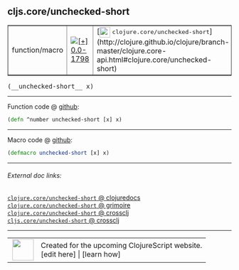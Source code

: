 ## cljs.core/unchecked-short



 <table border="1">
<tr>
<td>function/macro</td>
<td><a href="https://github.com/cljsinfo/cljs-api-docs/tree/0.0-1798"><img valign="middle" alt="[+] 0.0-1798" title="Added in 0.0-1798" src="https://img.shields.io/badge/+-0.0--1798-lightgrey.svg"></a> </td>
<td>
[<img height="24px" valign="middle" src="http://i.imgur.com/1GjPKvB.png"> <samp>clojure.core/unchecked-short</samp>](http://clojure.github.io/clojure/branch-master/clojure.core-api.html#clojure.core/unchecked-short)
</td>
</tr>
</table>


 <samp>
(__unchecked-short__ x)<br>
</samp>

---







Function code @ [github](https://github.com/clojure/clojurescript/blob/r2913/src/cljs/cljs/core.cljs#L1955):

```clj
(defn ^number unchecked-short [x] x)
```

<!--
Repo - tag - source tree - lines:

 <pre>
clojurescript @ r2913
└── src
    └── cljs
        └── cljs
            └── <ins>[core.cljs:1955](https://github.com/clojure/clojurescript/blob/r2913/src/cljs/cljs/core.cljs#L1955)</ins>
</pre>

-->

---

Macro code @ [github](https://github.com/clojure/clojurescript/blob/r2913/src/clj/cljs/core.clj#L368):

```clj
(defmacro unchecked-short [x] x)
```

<!--
Repo - tag - source tree - lines:

 <pre>
clojurescript @ r2913
└── src
    └── clj
        └── cljs
            └── <ins>[core.clj:368](https://github.com/clojure/clojurescript/blob/r2913/src/clj/cljs/core.clj#L368)</ins>
</pre>
-->

---


###### External doc links:

[`clojure.core/unchecked-short` @ clojuredocs](http://clojuredocs.org/clojure.core/unchecked-short)<br>
[`clojure.core/unchecked-short` @ grimoire](http://conj.io/store/v1/org.clojure/clojure/1.7.0-beta3/clj/clojure.core/unchecked-short/)<br>
[`clojure.core/unchecked-short` @ crossclj](http://crossclj.info/fun/clojure.core/unchecked-short.html)<br>
[`cljs.core/unchecked-short` @ crossclj](http://crossclj.info/fun/cljs.core.cljs/unchecked-short.html)<br>

---

 <table>
<tr><td>
<img valign="middle" align="right" width="48px" src="http://i.imgur.com/Hi20huC.png">
</td><td>
Created for the upcoming ClojureScript website.<br>
[edit here] | [learn how]
</td></tr></table>

[edit here]:https://github.com/cljsinfo/cljs-api-docs/blob/master/cljsdoc/cljs.core/unchecked-short.cljsdoc
[learn how]:https://github.com/cljsinfo/cljs-api-docs/wiki/cljsdoc-files

<!--

This information was too distracting to show to readers, but I'll leave it
commented here since it is helpful to:

- pretty-print the data used to generate this document
- and show how to retrieve that data



The API data for this symbol:

```clj
{:return-type number,
 :ns "cljs.core",
 :name "unchecked-short",
 :signature ["[x]"],
 :history [["+" "0.0-1798"]],
 :type "function/macro",
 :full-name-encode "cljs.core/unchecked-short",
 :source {:code "(defn ^number unchecked-short [x] x)",
          :title "Function code",
          :repo "clojurescript",
          :tag "r2913",
          :filename "src/cljs/cljs/core.cljs",
          :lines [1955]},
 :extra-sources [{:code "(defmacro unchecked-short [x] x)",
                  :title "Macro code",
                  :repo "clojurescript",
                  :tag "r2913",
                  :filename "src/clj/cljs/core.clj",
                  :lines [368]}],
 :full-name "cljs.core/unchecked-short",
 :clj-symbol "clojure.core/unchecked-short"}

```

Retrieve the API data for this symbol:

```clj
;; from Clojure REPL
(require '[clojure.edn :as edn])
(-> (slurp "https://raw.githubusercontent.com/cljsinfo/cljs-api-docs/catalog/cljs-api.edn")
    (edn/read-string)
    (get-in [:symbols "cljs.core/unchecked-short"]))
```

-->
